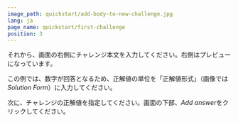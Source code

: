 ```yaml
---
image_path: quickstart/add-body-to-new-challenge.jpg
lang: ja
page_name: quickstart/first-challenge
position: 3
---
```


それから、画面の右側にチャレンジ本文を入力してください。右側はプレビューになっています。

この例では、数字が回答となるため、正解値の単位を「正解値形式」（画像では*Solution Form*）に入力してください。

次に、チャレンジの正解値を指定してください。画面の下部、*Add answer*をクリックしてください。
